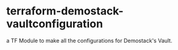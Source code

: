 # terraform-demostack-vaultconfiguration
a TF Module to make all the configurations for Demostack's Vault. 
